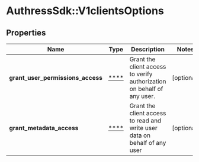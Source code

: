 # AuthressSdk::V1clientsOptions

## Properties
Name | Type | Description | Notes
------------ | ------------- | ------------- | -------------
**grant_user_permissions_access** | [****](.md) | Grant the client access to verify authorization on behalf of any user. | [optional] 
**grant_metadata_access** | [****](.md) | Grant the client access to read and write user data on behalf of any user | [optional] 

